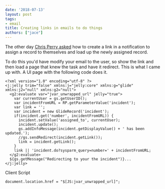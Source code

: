 ```yaml
---
date: '2018-07-13'
layout: post
tags:
- email
title: Creating links in emails to do things
authors: ["jace"]
---
```


The other day [Chris Perry
asked](https://community.servicenow.com/community?id=community_question&sys_id=37113a00dbc39704d58ea345ca9619e8)
how to create a link in a notification to assign a record to themselves
and load up the newly assigned record.

To do this you'd have modify your email to the user, so show the link
and then load a page that knew the task and have it redirect. This is
what I came up with. A UI page with the following code does it.

``` {.xml}
<?xml version="1.0" encoding="utf-8" ?>
<j:jelly trim="false" xmlns:j="jelly:core" xmlns:g="glide" xmlns:j2="null" xmlns:g2="null">
  <g2:evaluate var="jvar_unwrapped_url" jelly="true">
    var currentUser = gs.getUserID();
    var incidentFromURL = RP.getParameterValue('incident');
    var link = '';
    var incident = new GlideRecord('incident');
    if(incident.get('number', incidentFromURL)) {
      incident.setValue('assigned_to', currentUser);
      incident.update();
      gs.addInfoMessage(incident.getDisplayValue() + ' has been updated.');
      //gs.sendRedirect(incident.getLink());
      link = incident.getLink();
    }
    link || 'incident.do?sysparm_query=number=' + incidentFromURL;
  </g2:evaluate>
  ${gs.getMessage("Redirecting to your the incident")}...
</j:jelly>
```

Client Script

``` {.js}
document.location.href = "$[JS:jvar_unwrapped_url]";
```
